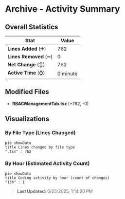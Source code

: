 # Archive - Activity Summary 

## Overall Statistics

| Stat                   | Value                                                             |
| ---------------------- | ----------------------------------------------------------------- |
| **Lines Added** (➕)   | 762                                          |
| **Lines Removed** (➖) | 0                                        |
| **Net Change** (↕)    | 762                |
| **Active Time** (⌚)   | 0 minute |


## Modified Files
- **RBACManagementTab.tsx** (+762, -0)

## Visualizations

### By File Type (Lines Changed)

```mermaid
pie showData
title Lines changed by file type
".tsx" : 762
```

### By Hour (Estimated Activity Count)

```mermaid
pie showData
title Coding activity by hour (count of changes)
"13h" : 1
```


> **Last Updated:** 6/23/2025, 1:14:20 PM